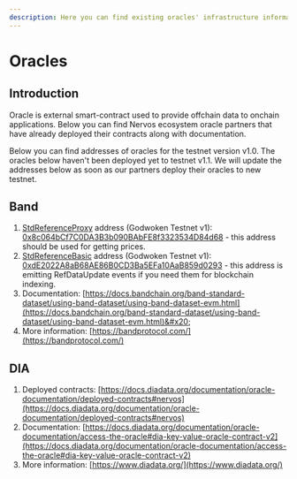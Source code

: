 ```yaml
---
description: Here you can find existing oracles' infrastructure information.
---
```


# Oracles

## Introduction

Oracle is external smart-contract used to provide offchain data to onchain applications. Below you can find Nervos ecosystem oracle partners that have already deployed their contracts along with documentation.

Below you can find addresses of oracles for the testnet version v1.0. The oracles below haven't been deployed yet to testnet v1.1. We will update the addresses below as soon as our partners deploy their oracles to new testnet.

## Band

1. [StdReferenceProxy](https://github.com/bandprotocol/bandchain/blob/069954f80b327ff25672853a3c43737aa90207b1/bridges/evm/contracts/stdref/StdReferenceProxy.sol) address (Godwoken Testnet v1): [0x8c064bCf7C0DA3B3b090BAbFE8f3323534D84d68](https://v1.aggron.gwscan.com/address/0x8c064bCf7C0DA3B3b090BAbFE8f3323534D84d68) - this address should be used for getting prices.
2. [StdReferenceBasic](https://github.com/bandprotocol/bandchain/blob/069954f80b327ff25672853a3c43737aa90207b1/bridges/evm/contracts/stdref/StdReferenceBasic.sol) address (Godwoken Testnet v1): [0xdE2022A8aB68AE86B0CD3Ba5EFa10AaB859d0293](https://v1.aggron.gwscan.com/address/0xdE2022A8aB68AE86B0CD3Ba5EFa10AaB859d0293) - this address is emitting RefDataUpdate events if you need them for blockchain indexing.
3. Documentation: [https://docs.bandchain.org/band-standard-dataset/using-band-dataset/using-band-dataset-evm.html](https://docs.bandchain.org/band-standard-dataset/using-band-dataset/using-band-dataset-evm.html)&#x20;
4. More information: [https://bandprotocol.com/](https://bandprotocol.com/)

## DIA

1. Deployed contracts: [https://docs.diadata.org/documentation/oracle-documentation/deployed-contracts#nervos](https://docs.diadata.org/documentation/oracle-documentation/deployed-contracts#nervos)
2. Documentation: [https://docs.diadata.org/documentation/oracle-documentation/access-the-oracle#dia-key-value-oracle-contract-v2](https://docs.diadata.org/documentation/oracle-documentation/access-the-oracle#dia-key-value-oracle-contract-v2)
3. More information: [https://www.diadata.org/](https://www.diadata.org/)
